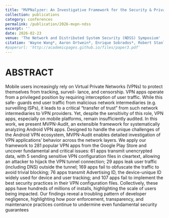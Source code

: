 ```yaml
---
title: "MVPNalyzer: An Investigative Framework for the Security & Privacy Audit of Mobile VPNs"
collection: publications
category: conferences
permalink: /publication/2026-mvpn-ndss
excerpt: ''
date: 2026-02-23
venue: 'The Network and Distributed System Security (NDSS) Symposium'
citation: 'Wayne Wang*, Aaron Ortwein*, Enrique Sobrados*, Robert Stanley, Piyush Kumar, Afsah Anwar, and Roya Ensafi. MVPNalyzer: An Investigative Framework for the Security & Privacy Audit of Mobile VPNs. In The Network and Distributed System Security (NDSS) Symposium, 2026.'
#paperurl: 'http://academicpages.github.io/files/paper3.pdf'
---
```

 
# ABSTRACT
Mobile users increasingly rely on Virtual Private
Networks (VPNs) to protect themselves from tracking, surveil-
lance, and censorship. VPN apps operate from a privileged
position by requiring interception of user traffic. While this safe-
guards end user traffic from malicious network intermediaries
(e.g. surveilling ISPs), it leads to a critical “transfer of trust” from
such network intermediaries to VPN providers. Yet, despite the
sensitivity of this role, VPN apps, especially on mobile platforms,
remain insufficiently audited.
In this work, we present MVPN-Audit, an extensible framework
for systematically analyzing Android VPN apps. Designed to
handle the unique challenges of the Android VPN ecosystem,
MVPN-Audit enables detailed investigation of VPN applications’
behavior across the network layers. We apply our framework to
281 popular VPN apps from the Google Play Store and uncover
fundamental and critical issues: 61 apps transmit unencrypted
data, with 5 sending sensitive VPN configuration files in cleartext,
allowing an attacker to hijack the VPN tunnel connection; 29
apps leak user traffic (including DNS) outside the tunnel; 169
apps fail to obfuscate the traffic to avoid trivial blocking; 76
apps transmit Advertising ID, the device-unique ID widely used
for device and user tracking; and 107 apps fail to implement
the best security practices in their VPN configuration files.
Collectively, these apps have hundreds of millions of installs,
highlighting the scale of users being impacted. Our findings
reveal a troubling pattern of developer negligence, highlighting
how poor enforcement, transparency, and maintenance practices
continue to undermine even fundamental security guarantees